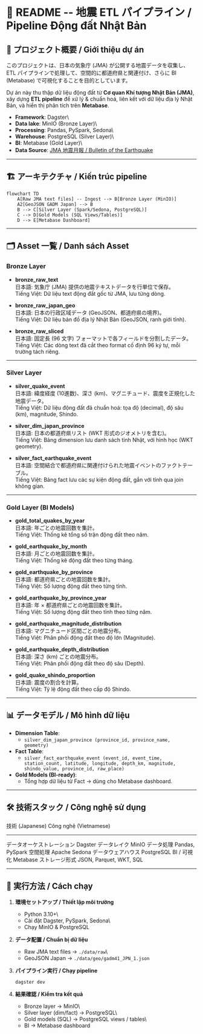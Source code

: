 # 📘 README -- 地震 ETL パイプライン / Pipeline Động đất Nhật Bản

## 🔎 プロジェクト概要 / Giới thiệu dự án

このプロジェクトは、日本の気象庁 (JMA) が公開する地震データを収集し、\
ETL パイプラインで処理して、空間的に都道府県と関連付け、さらに BI
(Metabase) で可視化することを目的としています。

Dự án này thu thập dữ liệu động đất từ **Cơ quan Khí tượng Nhật Bản
(JMA)**,\
xây dựng **ETL pipeline** để xử lý & chuẩn hoá, liên kết với dữ liệu địa
lý Nhật Bản, và hiển thị phân tích trên **Metabase**.

-   **Framework**: Dagster\
-   **Data lake**: MinIO (Bronze Layer)\
-   **Processing**: Pandas, PySpark, Sedona\
-   **Warehouse**: PostgreSQL (Silver Layer)\
-   **BI**: Metabase (Gold Layer)\
-   **Data Source**: [JMA 地震月報 / Bulletin of the
    Earthquake](https://www.data.jma.go.jp/eqev/data/bulletin/hypo.html#nheader)

------------------------------------------------------------------------

## 🏗️ アーキテクチャ / Kiến trúc pipeline

```mermaid
flowchart TD
    A[Raw JMA text files] -- Ingest --> B[Bronze Layer (MinIO)]
    A2[GeoJSON GADM Japan] --> B
    B --> C[Silver Layer (Spark/Sedona, PostgreSQL)]
    C --> D[Gold Models (SQL Views/Tables)]
    D --> E[Metabase Dashboard]
```

------------------------------------------------------------------------

## 🗂️ Asset 一覧 / Danh sách Asset

### **Bronze Layer**

-   **bronze_raw_text**\
    日本語: 気象庁 (JMA) 提供の地震テキストデータを行単位で保存。\
    Tiếng Việt: Dữ liệu text động đất gốc từ JMA, lưu từng dòng.

-   **bronze_raw_japan_geo**\
    日本語: 日本の行政区域データ (GeoJSON、都道府県の境界)。\
    Tiếng Việt: Dữ liệu bản đồ địa lý Nhật Bản (GeoJSON, ranh giới
    tỉnh).

-   **bronze_raw_sliced**\
    日本語: 固定長 (96 文字)
    フォーマットで各フィールドを分割したデータ。\
    Tiếng Việt: Các dòng text đã cắt theo format cố định 96 ký tự, mỗi
    trường tách riêng.

------------------------------------------------------------------------

### **Silver Layer**

-   **silver_quake_event**\
    日本語: 緯度経度 (10進数)、深さ
    (km)、マグニチュード、震度を正規化した地震データ。\
    Tiếng Việt: Dữ liệu động đất đã chuẩn hoá: tọa độ (decimal), độ sâu
    (km), magnitude, Shindo.

-   **silver_dim_japan_province**\
    日本語: 日本の都道府県リスト (WKT 形式のジオメトリを含む)。\
    Tiếng Việt: Bảng dimension lưu danh sách tỉnh Nhật, với hình học
    (WKT geometry).

-   **silver_fact_earthquake_event**\
    日本語:
    空間結合で都道府県に関連付けられた地震イベントのファクトテーブル。\
    Tiếng Việt: Bảng fact lưu các sự kiện động đất, gắn với tỉnh qua
    join không gian.

------------------------------------------------------------------------

### **Gold Layer (BI Models)**

-   **gold_total_quakes_by_year**\
    日本語: 年ごとの地震回数を集計。\
    Tiếng Việt: Thống kê tổng số trận động đất theo năm.

-   **gold_earthquake_by_month**\
    日本語: 月ごとの地震回数を集計。\
    Tiếng Việt: Thống kê động đất theo từng tháng.

-   **gold_earthquake_by_province**\
    日本語: 都道府県ごとの地震回数を集計。\
    Tiếng Việt: Số lượng động đất theo từng tỉnh.

-   **gold_earthquake_by_province_year**\
    日本語: 年 × 都道府県ごとの地震回数を集計。\
    Tiếng Việt: Số lượng động đất theo tỉnh theo từng năm.

-   **gold_earthquake_magnitude_distribution**\
    日本語: マグニチュード区間ごとの地震分布。\
    Tiếng Việt: Phân phối động đất theo độ lớn (Magnitude).

-   **gold_earthquake_depth_distribution**\
    日本語: 深さ (km) ごとの地震分布。\
    Tiếng Việt: Phân phối động đất theo độ sâu (Depth).

-   **gold_quake_shindo_proportion**\
    日本語: 震度の割合を計算。\
    Tiếng Việt: Tỷ lệ động đất theo cấp độ Shindo.

------------------------------------------------------------------------

## 📊 データモデル / Mô hình dữ liệu

-   **Dimension Table**:
    -   `silver_dim_japan_province (province_id, province_name, geometry)`
-   **Fact Table**:
    -   `silver_fact_earthquake_event (event_id, event_time, station_count, latitude, longitude, depth_km, magnitude, shindo_value, province_id, raw_place)`
-   **Gold Models (BI-ready)**:
    -   Tổng hợp dữ liệu từ Fact → dùng cho Metabase dashboard.

------------------------------------------------------------------------

## 🛠️ 技術スタック / Công nghệ sử dụng

  技術 (Japanese)              Công nghệ (Vietnamese)
  ---------------------------- -------------------------
  データオーケストレーション   Dagster
  データレイク                 MinIO
  データ処理                   Pandas, PySpark
  空間処理                     Apache Sedona
  データウェアハウス           PostgreSQL
  BI / 可視化                  Metabase
  ストレージ形式               JSON, Parquet, WKT, SQL

------------------------------------------------------------------------

## 🚀 実行方法 / Cách chạy

1.  **環境セットアップ / Thiết lập môi trường**

    -   Python 3.10+\
    -   Cài đặt Dagster, PySpark, Sedona\
    -   Chạy MinIO & PostgreSQL

2.  **データ配置 / Chuẩn bị dữ liệu**

    -   Raw JMA text files → `./data/raw`\
    -   GeoJSON Japan → `./data/geo/gadm41_JPN_1.json`

3.  **パイプライン実行 / Chạy pipeline**

    ``` bash
    dagster dev
    ```

4.  **結果確認 / Kiểm tra kết quả**

    -   Bronze layer → MinIO\
    -   Silver layer (dim/fact) → PostgreSQL\
    -   Gold models (SQL) → PostgreSQL views / tables\
    -   BI → Metabase dashboard
